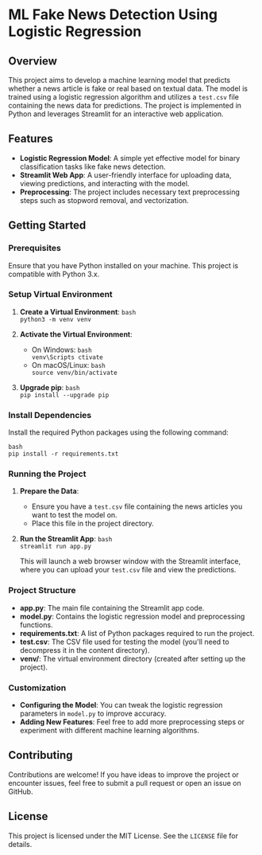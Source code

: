 <h1>ML Fake News Detection Using Logistic Regression</h1>

<h2>Overview</h2>

<p>This project aims to develop a machine learning model that predicts whether a news article is fake or real based on textual data. The model is trained using a logistic regression algorithm and utilizes a <code>test.csv</code> file containing the news data for predictions. The project is implemented in Python and leverages Streamlit for an interactive web application.</p>

<h2>Features</h2>

<ul>
<li><strong>Logistic Regression Model</strong>: A simple yet effective model for binary classification tasks like fake news detection.</li>
<li><strong>Streamlit Web App</strong>: A user-friendly interface for uploading data, viewing predictions, and interacting with the model.</li>
<li><strong>Preprocessing</strong>: The project includes necessary text preprocessing steps such as stopword removal, and vectorization.</li>
</ul>

<h2>Getting Started</h2>

<h3>Prerequisites</h3>

<p>Ensure that you have Python installed on your machine. This project is compatible with Python 3.x.</p>

<h3>Setup Virtual Environment</h3>

<ol>
<li><p><strong>Create a Virtual Environment</strong>:
<code>bash
python3 -m venv venv
</code></p></li>
<li><p><strong>Activate the Virtual Environment</strong>:</p>

<ul>
<li>On Windows:
<code>bash
venv\Scripts ctivate
</code></li>
<li>On macOS/Linux:
<code>bash
source venv/bin/activate
</code></li>
</ul></li>
<li><p><strong>Upgrade pip</strong>:
<code>bash
pip install --upgrade pip
</code></p></li>
</ol>

<h3>Install Dependencies</h3>

<p>Install the required Python packages using the following command:</p>

<p><code>bash
pip install -r requirements.txt
</code></p>

<h3>Running the Project</h3>

<ol>
<li><p><strong>Prepare the Data</strong>:</p>

<ul>
<li>Ensure you have a <code>test.csv</code> file containing the news articles you want to test the model on.</li>
<li>Place this file in the project directory.</li>
</ul></li>
<li><p><strong>Run the Streamlit App</strong>:
<code>bash
streamlit run app.py
</code></p>

<p>This will launch a web browser window with the Streamlit interface, where you can upload your <code>test.csv</code> file and view the predictions.</p></li>
</ol>

<h3>Project Structure</h3>

<ul>
<li><strong>app.py</strong>: The main file containing the Streamlit app code.</li>
<li><strong>model.py</strong>: Contains the logistic regression model and preprocessing functions.</li>
<li><strong>requirements.txt</strong>: A list of Python packages required to run the project.</li>
<li><strong>test.csv</strong>: The CSV file used for testing the model (you'll need to decompress it in the content directory).</li>
<li><strong>venv/</strong>: The virtual environment directory (created after setting up the project).</li>
</ul>

<h3>Customization</h3>

<ul>
<li><strong>Configuring the Model</strong>: You can tweak the logistic regression parameters in <code>model.py</code> to improve accuracy.</li>
<li><strong>Adding New Features</strong>: Feel free to add more preprocessing steps or experiment with different machine learning algorithms.</li>
</ul>

<h2>Contributing</h2>

<p>Contributions are welcome! If you have ideas to improve the project or encounter issues, feel free to submit a pull request or open an issue on GitHub.</p>

<h2>License</h2>

<p>This project is licensed under the MIT License. See the <code>LICENSE</code> file for details.</p>
